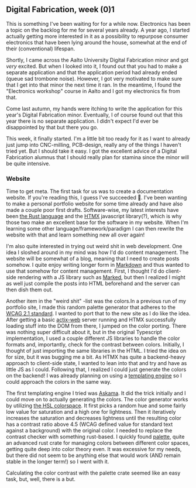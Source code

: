 ## Digital Fabrication, week (0)1

This is something I've been waiting for for a while now. Electronics has been a
topic on the backlog for me for several years already. A year ago, I started
actually getting more interested in it as a possibility to repurpose consumer
electronics that have been lying around the house, somewhat at the end of their
(conventional) lifespan. 

Shortly, I came across the Aalto University Digital Fabrication
minor and got *very* excited. But when I looked into it, I found out that you
had to make a separate application and that the application period had already
ended (queue sad trombone noise). However, I got very motivated to make sure
that I get into that minor the next time it ran. In the meantime, I found the
"Electronics workshop" course in Aalto and I got my electronics fix from that.

Come last autumn, my hands were itching to write the application for this year's
Digital Fabrication minor. Eventually, I of course found out that this year
there is no separate application. I didn't expect I'd ever be disappointed by
that but there you go. 

This week, it finally started. I'm a little bit too ready for it as I want to
already just jump into CNC-milling, PCB-design, really any of the things I haven't
tried yet. But I should take it easy. I got the excellent advice of a Digital
Fabrication alumnus that I should really plan for stamina since the minor will
be quite intensive.


### Website

Time to get meta. The first task for us was to create a documentation website.
If you're reading this, I guess I've succeeded 🎉. I've been wanting to make a
personal portfolio website for some time already and have also made a couple
poor first drafts. Software-wise, my latest interests have been 
[the Rust language](https://www.rust-lang.org/) and the [HTMX](https://htmx.org/)
javascript library(?), which is why those two make an excellent base for the
software in my website. When I'm learning some other language/framework/paradigm
I can then rewrite the website with that and learn something new all over again!

I'm also quite interested in trying out weird shit in web development. One idea
I sloshed around in my mind was how I'd do content management. The website will
be somewhat of a blog, meaning that I need to create posts somehow. I quite
enjoy writing longer form in [Markdown](https://www.markdownguide.org) and thus
wanted to use that somehow for content management. First, I thought I'd do
client-side rendering with a JS library such as [Marked](https://marked.js.org),
but then I realized I might as well just compile the posts into HTML beforehand
and the server can then dish them out.

Another item in the "weird shit" -list was the colors.In a previous run of my
portfolio site, I made this random palette generator that adheres to the [WCAG
2.1 standard](https://www.w3.org/TR/WCAG21/#contrast-enhanced). I wanted to port
that to the new site as I do like the idea. After getting a basic
[actix-web](https://actix.rs/) server running and HTMX successfully loading
stuff into the DOM from there, I jumped on the color porting. There was nothing
super difficult about it, but in the original Typescript implementation, I used a
couple different JS libraries to handle the color formats and, importantly,
check for the contrast between colors. Initially, I thought of just importing
the same libraries in the HTML. I tried the idea on for size, but it was bugging
me a bit. As HTMX has quite a backend-heavy approach to client-side state, I
wanted to lean into that and try and have as little JS as I could. Following
that, I realized I could just generate the colors on the backend! I was already
planning on using a [templating
engine](https://en.wikipedia.org/wiki/Web_template_system) so I could approach
the colors in the same way.

The first templating engine I tried was
[Askama](https://rinja-rs.github.io/askama/). It did the trick initially and I
could move on to actually generating the colors. The color generator works by
utilizing [the HSL colorspace](https://en.wikipedia.org/wiki/HSL_and_HSV). It
first picks a random hue and some fairly low value for saturation and a high one
for lightness. Then it iteratively increases the saturation and decreases
lightness until the resulting color has a contrast ratio above 4.5 (WCAG
defined value for standard text against a background) with the original
color. I needed to replace the contrast checker with something rust-based. I
quickly found [palette](https://docs.rs/palette/latest/palette/), quite an
advanced rust crate for managing colors between different color spaces, getting
quite deep into color theory even. It was excessive for my needs, but there did
not seem to be anything else that would work (AND remain stable in the longer
term!) so I went with it.

Calculating the color contrast with the palette crate seemed like an easy task,
but, well, there is a but.

